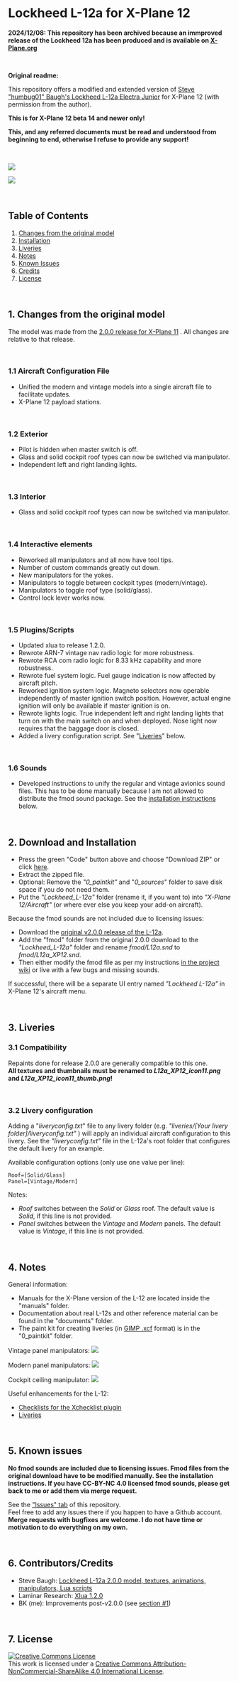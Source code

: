 # Lockheed L-12a for X-Plane 12

**2024/12/08: This repository has been archived because an immproved release of the Lockheed 12a has been produced and is available on [X-Plane.org](https://forums.x-plane.org/index.php?/files/file/93527-lockheed-model-12a-electra-junior/)**

&nbsp;
&nbsp;

**Original readme:**

This repository offers a modified and extended version of [Steve "humbug01" Baugh's Lockheed L-12a Electra Junior](https://forums.x-plane.org/index.php?/files/file/75273-lockheed-model-12a-electra-junior/) for X-Plane 12 (with permission from the author).

**This is for X-Plane 12 beta 14 and newer only!**

**This, and any referred documents must be read and understood from beginning to end, otherwise I refuse to provide any support!**

&nbsp;

![](Readme_Images/L12a_Lights.jpg)

![](Readme_Images/L12a_Rain.jpg)

&nbsp;

<a name="toc"></a>
## Table of Contents
1. [Changes from the original model](#1.0)
2. [Installation](#2.0)
3. [Liveries](#3.0)
4. [Notes](#4.0)
4. [Known Issues](#5.0)
5. [Credits](#6.0)
6. [License](#7.0)

&nbsp;

<a name="1.0"></a>
## 1. Changes from the original model

The model was made from the [2.0.0 release for X-Plane 11](https://forums.x-plane.org/index.php?/files/file/75273-lockheed-model-12a-electra-junior/) . All changes are relative to that release.

&nbsp;

### 1.1 Aircraft Configuration File

- Unified the modern and vintage models into a single aircraft file to facilitate updates.
- X-Plane 12 payload stations.

&nbsp;

### 1.2 Exterior

- Pilot is hidden when master switch is off.
- Glass and solid cockpit roof types can now be switched via manipulator.
- Independent left and right landing lights.

&nbsp;

### 1.3 Interior

- Glass and solid cockpit roof types can now be switched via manipulator.

&nbsp;

### 1.4 Interactive elements

- Reworked all manipulators and all now have tool tips.
- Number of custom commands greatly cut down.
- New manipulators for the yokes.
- Manipulators to toggle between cockpit types (modern/vintage).
- Manipulators to toggle roof type (solid/glass).
- Control lock lever works now.

&nbsp;

### 1.5 Plugins/Scripts

- Updated xlua to release 1.2.0.
- Rewrote ARN-7 vintage nav radio logic for more robustness.
- Rewrote RCA com radio logic for 8.33 kHz capability and more robustness.
- Rewrote fuel system logic. Fuel gauge indication is now affected by aircraft pitch.
- Reworked ignition system logic. Magneto selectors now operable independently of master ignition switch position. However, actual engine ignition will only be available if master ignition is on.
- Rewrote lights logic. True independent left and right landing lights that turn on with the main switch on and when deployed. Nose light now requires that the baggage door is closed.
- Added a livery configuration script. See "[Liveries](#3.0)" below.

&nbsp;

### 1.6 Sounds

- Developed instructions to unify the regular and vintage avionics sound files. This has to be done manually because I am not allowed to distribute the fmod sound package.
See the [installation instructions](#2.0) below.

&nbsp;

<a name="2.0"></a>
## 2. Download and Installation

- Press the green "Code" button above and choose "Download ZIP" or click [here](https://github.com/JT8D-17/lockheed-l12-xplane/archive/refs/heads/main.zip).
- Extract the zipped file.
- Optional: Remove the _"0_paintkit"_ and "_0_sources_" folder to save disk space if you do not need them.
- Put the _"Lockheed_L-12a"_ folder (rename it, if you want to) into _"X-Plane 12/Aircraft"_ (or where ever else you keep your add-on aircraft).

Because the fmod sounds are not included due to licensing issues:
- Download the [original v2.0.0 release of the L-12a](https://forums.x-plane.org/index.php?/files/file/75273-lockheed-model-12a-electra-junior/).
- Add the "fmod" folder from the original 2.0.0 download to the _"Lockheed_L-12a"_ folder and rename _fmod/L12a.snd_ to _fmod/L12a_XP12.snd_.  
- Then either modify the fmod file as per my instructions [in the project wiki](https://github.com/JT8D-17/lockheed-l12-xplane/wiki/Do-it-yourself-fmod-snd-file-editing) or live with a few bugs and missing sounds.

If successful, there will be a separate UI entry named _"Lockheed L-12a"_ in X-Plane 12's aircraft menu.

&nbsp;

<a name="3.0"></a>
## 3. Liveries

### 3.1 Compatibility

Repaints done for release 2.0.0 are generally compatible to this one.   
**All textures and thumbnails must be renamed to _L12a_XP12_icon11.png_ and _L12a_XP12_icon11_thumb.png_!**

&nbsp;

### 3.2 Livery configuration

Adding a "_liveryconfig.txt_" file to any livery folder (e.g. _"liveries/[Your livery folder]/liveryconfig.txt"_ ) will apply an individual aircraft configuration to this livery. See the _"liveryconfig.txt"_ file in the L-12a's root folder that configures the default livery for an example.

Available configuration options (only use one value per line):

```
Roof=[Solid/Glass]
Panel=[Vintage/Modern]
```

Notes:
- _Roof_ switches between the _Solid_ or _Glass_  roof. The default value is _Solid_, if this line is not provided.   
-  _Panel_ switches between the _Vintage_ and _Modern_ panels. The default value is _Vintage_, if this line is not provided.

&nbsp;

<a name="4.0"></a>
## 4. Notes

General information:

- Manuals for the X-Plane version of the L-12 are located inside the "manuals" folder.
- Documentation about real L-12s and other reference material can be found in the "documents" folder.
- The paint kit for creating liveries (in [GIMP .xcf](https://www.gimp.org/) format) is in the "0_paintkit" folder.

Vintage panel manipulators: 
![](Readme_Images/L12a_Manips_V.jpg)

Modern panel manipulators:
![](Readme_Images/L12a_Manips_M.jpg)

Cockpit ceiling manipulator:
![](Readme_Images/L12a_Manips_U.jpg)

Useful enhancements for the L-12:

- [Checklists for the Xchecklist plugin](https://forums.x-plane.org/index.php?/files/file/75723-checklist-clisttxt-for-the-humbug01-lockheed-model-12a/)
- [Liveries](https://forums.x-plane.org/index.php?/search/&q=lockheed%20l-12a&type=downloads_file&search_and_or=and)


&nbsp;

<a name="5.0"></a>
## 5. Known issues

**No fmod sounds are included due to licensing issues. Fmod files from the original download have to be modified manually. See the installation instructions. 
If you have CC-BY-NC 4.0 licensed fmod sounds, please get back to me or add them via merge request.**

See the ["Issues" tab](https://github.com/JT8D-17/lockheed-l12-xplane/issues) of this repository.   
Feel free to add any issues there if you happen to have a Github account.
**Merge requests with bugfixes are welcome. I do not have time or motivation to do everything on my own.**

&nbsp;

<a name="6.0"></a>
## 6. Contributors/Credits

- Steve Baugh: [Lockheed L-12a 2.0.0 model, textures, animations, manipulators, Lua scripts](https://forums.x-plane.org/index.php?/files/file/75273-lockheed-model-12a-electra-junior/)
- Laminar Research: [Xlua 1.2.0](https://github.com/X-Plane/XLua)
- BK (me): Improvements post-v2.0.0 (see [section #1](#1.0))

&nbsp;

<a name="7.0"></a>
## 7. License

<a rel="license" href="http://creativecommons.org/licenses/by-nc-sa/4.0/"><img alt="Creative Commons License" style="border-width:0" src="https://i.creativecommons.org/l/by-nc-sa/4.0/88x31.png" /></a><br />This work is licensed under a <a rel="license" href="http://creativecommons.org/licenses/by-nc-sa/4.0/">Creative Commons Attribution-NonCommercial-ShareAlike 4.0 International License</a>.
